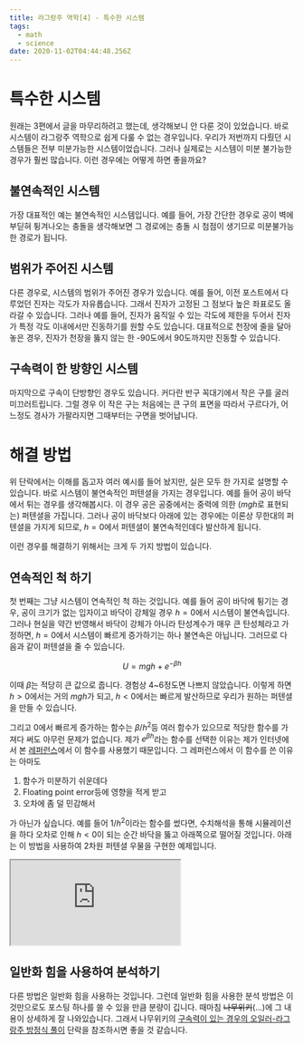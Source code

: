 ```yaml
---
title: 라그랑주 역학[4] - 특수한 시스템
tags:
  - math
  - science
date: 2020-11-02T04:44:48.256Z
---
```


# 특수한 시스템

원래는 3편에서 글을 마무리하려고 했는데, 생각해보니 안 다룬 것이 있었습니다. 바로 시스템이 라그랑주 역학으로 쉽게 다룰 수 없는 경우입니다. 우리가 저번까지 다뤘던 시스템들은 전부 미분가능한 시스템이었습니다. 그러나 실제로는 시스템이 미분 불가능한 경우가 훨씬 많습니다. 이런 경우에는 어떻게 하면 좋을까요?

## 불연속적인 시스템

가장 대표적인 예는 불연속적인 시스템입니다. 예를 들어, 가장 간단한 경우로 공이 벽에 부딛혀 튕겨나오는 충돌을 생각해보면 그 경로에는 충돌 시 첨점이 생기므로 미분불가능한 경로가 됩니다.

## 범위가 주어진 시스템

다른 경우로, 시스템의 범위가 주어진 경우가 있습니다. 예를 들어, 이전 포스트에서 다루었던 진자는 각도가 자유롭습니다. 그래서 진자가 고정된 그 점보다 높은 좌표로도 올라갈 수 있습니다. 그러나 예를 들어, 진자가 움직일 수 있는 각도에 제한을 두어서 진자가 특정 각도 이내에서만 진동하기를 원할 수도 있습니다. 대표적으로 천장에 줄을 달아 놓은 경우, 진자가 천장을 뚫지 않는 한 -90도에서 90도까지만 진동할 수 있습니다.

## 구속력이 한 방향인 시스템

마지막으로 구속이 단방향인 경우도 있습니다. 커다란 반구 꼭대기에서 작은 구를 굴러 미끄러트립니다. 그럴 경우 이 작은 구는 처음에는 큰 구의 표면을 따라서 구르다가, 어느정도 경사가 가팔라지면 그때부터는 구면을 벗어납니다.

# 해결 방법

위 단락에서는 이해를 돕고자 여러 예시를 들어 놨지만, 실은 모두 한 가지로 설명할 수 있습니다. 바로 시스템이 불연속적인 퍼텐셜을 가지는 경우입니다. 예를 들어 공이 바닥에서 튀는 경우를 생각해봅시다. 이 경우 공은 공중에서는 중력에 의한 ($mgh$로 표현되는) 퍼텐셜을 가집니다. 그러나 공이 바닥보다 아래에 있는 경우에는 이론상 무한대의 퍼텐셜을 가지게 되므로, $h=0$에서 퍼텐셜이 불연속적인데다 발산하게 됩니다.

이런 경우를 해결하기 위해서는 크게 두 가지 방법이 있습니다.

## 연속적인 척 하기

첫 번째는 그냥 시스템이 연속적인 척 하는 것입니다. 예를 들어 공이 바닥에 튕기는 경우, 공이 크기가 없는 입자이고 바닥이 강체일 경우 $h=0$에서 시스템이 불연속입니다. 그러나 현실을 약간 반영해서 바닥이 강체가 아니라 탄성계수가 매우 큰 탄성체라고 가정하면, $h=0$에서 시스템이 빠르게 증가하기는 하나 불연속은 아닙니다. 그러므로 다음과 같이 퍼텐셜을 줄 수 있습니다.

$$
U=mgh+e^{-\beta h}
$$

이때 $\beta$는 적당히 큰 값으로 줍니다. 경험상 4~6정도면 나쁘지 않았습니다. 이렇게 하면 $h>0$에서는 거의 $mgh$가 되고, $h<0$에서는 빠르게 발산하므로 우리가 원하는 퍼텐셜을 만들 수 있습니다.

그리고 0에서 빠르게 증가하는 함수는 $\beta/h^2$등 여러 함수가 있으므로 적당한 함수를 가져다 써도 아무런 문제가 없습니다. 제가 $e^{\beta h}$라는 함수를 선택한 이유는 제가 인터넷에서 본 [레퍼런스](https://www.slideserve.com/donar/nano-mechanics-and-materials-theory-multiscale-methods-and-applications-powerpoint-ppt-presentation)에서 이 함수를 사용했기 때문입니다. 그 레퍼런스에서 이 함수를 쓴 이유는 아마도

1. 함수가 미분하기 쉬운데다
2. Floating point error등에 영향을 적게 받고
3. 오차에 좀 덜 민감해서

가 아닌가 싶습니다. 예를 들어 $1/h^2$이라는 함수를 썼다면, 수치해석을 통해 시뮬레이션을 하다 오차로 인해 $h<0$이 되는 순간 바닥을 뚫고 아래쪽으로 떨어질 것입니다. 아래는 이 방법을 사용하여 2차원 퍼텐셜 우물을 구현한 예제입니다.

<iframe src="https://unknownpgr.github.io/lagrangian-mechanics/sim-bounce.html"></iframe>

## 일반화 힘을 사용하여 분석하기

다른 방법은 일반화 힘을 사용하는 것입니다. 그런데 일반화 힘을 사용한 분석 방법은 이것만으로도 포스팅 하나를 쓸 수 있을 만큼 분량이 깁니다. 때마침 ~~나무위키~~(...)에 그 내용이 상세하게 잘 나와있습니다. 그래서 나무위키의 [구속력이 있는 경우의 오일러-라그랑주 방정식 풀이](https://namu.wiki/w/%EB%9D%BC%EA%B7%B8%EB%9E%91%EC%A3%BC%20%EC%97%AD%ED%95%99#s-5.2) 단락을 참조하시면 좋을 것 같습니다.
